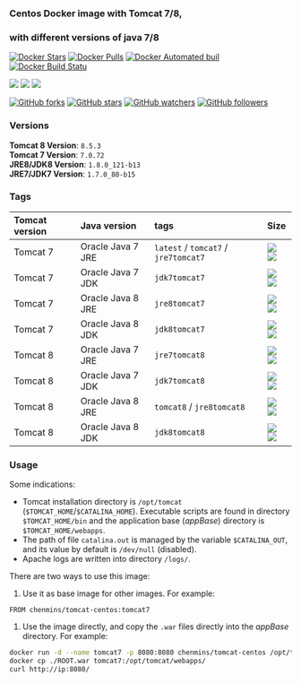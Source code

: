 ### Centos Docker image with Tomcat 7/8, 
### with different versions of java 7/8

[![Docker Stars](https://img.shields.io/docker/stars/chenmins/tomcat-centos.svg)]() [![Docker Pulls](https://img.shields.io/docker/pulls/chenmins/tomcat-centos.svg)]() [![Docker Automated buil](https://img.shields.io/docker/automated/chenmins/tomcat-centos.svg)]() [![Docker Build Statu](https://img.shields.io/docker/build/chenmins/tomcat-centos.svg)]()

[![](https://images.microbadger.com/badges/image/chenmins/tomcat-centos.svg)](https://microbadger.com/images/chenmins/tomcat-centos "Get your own image badge on microbadger.com") [![](https://images.microbadger.com/badges/version/chenmins/tomcat-centos.svg)](https://microbadger.com/images/chenmins/tomcat-centos "Get your own version badge on microbadger.com") [![](https://images.microbadger.com/badges/license/chenmins/tomcat-centos.svg)](https://microbadger.com/images/chenmins/tomcat-centos "Get your own license badge on microbadger.com")

[![GitHub forks](https://img.shields.io/github/forks/chenmins/tomcat-centos.svg?style=social&label=Fork)]() [![GitHub stars](https://img.shields.io/github/stars/chenmins/tomcat-centos.svg?style=social&label=Star)]() [![GitHub watchers](https://img.shields.io/github/watchers/chenmins/tomcat-centos.svg?style=social&label=Watch)]() [![GitHub followers](https://img.shields.io/github/followers/chenmins.svg?style=social&label=Follow)]()


### Versions

**Tomcat 8 Version**: `8.5.3`  
**Tomcat 7 Version**: `7.0.72`  
**JRE8/JDK8 Version**: `1.8.0_121-b13`  
**JRE7/JDK7 Version**: `1.7.0_80-b15`

### Tags

| Tomcat version | Java version      | tags                                 | Size                                                                                                                                              |
|:---------------|:------------------|:-------------------------------------|:--------------------------------------------------------------------------------------------------------------------------------------------------|
| Tomcat 7       | Oracle Java 7 JRE | `latest` / `tomcat7` / `jre7tomcat7` | [![](https://images.microbadger.com/badges/image/chenmins/tomcat-centos.svg)](https://microbadger.com/images/chenmins/tomcat-centos "Get your own image badge on microbadger.com") [![](https://images.microbadger.com/badges/version/chenmins/tomcat-centos.svg)](https://microbadger.com/images/chenmins/tomcat-centos "Get your own version badge on microbadger.com") |
| Tomcat 7       | Oracle Java 7 JDK | `jdk7tomcat7` | [![](https://images.microbadger.com/badges/image/chenmins/tomcat-centos:jdk7tomcat7.svg)](https://microbadger.com/images/chenmins/tomcat-centos:jdk7tomcat7 "Get your own image badge on microbadger.com") [![](https://images.microbadger.com/badges/version/chenmins/tomcat-centos:jdk7tomcat7.svg)](https://microbadger.com/images/chenmins/tomcat-centos:jdk7tomcat7 "Get your own version badge on microbadger.com") |
| Tomcat 7       | Oracle Java 8 JRE | `jre8tomcat7` | [![](https://images.microbadger.com/badges/image/chenmins/tomcat-centos:jre8tomcat7.svg)](https://microbadger.com/images/chenmins/tomcat-centos:jre8tomcat7 "Get your own image badge on microbadger.com") [![](https://images.microbadger.com/badges/version/chenmins/tomcat-centos:jre8tomcat7.svg)](https://microbadger.com/images/chenmins/tomcat-centos:jre8tomcat7 "Get your own version badge on microbadger.com") |
| Tomcat 7       | Oracle Java 8 JDK | `jdk8tomcat7` | [![](https://images.microbadger.com/badges/image/chenmins/tomcat-centos:jdk8tomcat7.svg)](https://microbadger.com/images/chenmins/tomcat-centos:jdk8tomcat7 "Get your own image badge on microbadger.com") [![](https://images.microbadger.com/badges/version/chenmins/tomcat-centos:jdk8tomcat7.svg)](https://microbadger.com/images/chenmins/tomcat-centos:jdk8tomcat7 "Get your own version badge on microbadger.com") |
| Tomcat 8       | Oracle Java 7 JRE |  `jre7tomcat8` | [![](https://images.microbadger.com/badges/image/chenmins/tomcat-centos:jre7tomcat8.svg)](https://microbadger.com/images/chenmins/tomcat-centos:jre7tomcat8 "Get your own image badge on microbadger.com") [![](https://images.microbadger.com/badges/version/chenmins/tomcat-centos:jre7tomcat8.svg)](https://microbadger.com/images/chenmins/tomcat-centos:jre7tomcat8 "Get your own version badge on microbadger.com") |
| Tomcat 8       | Oracle Java 7 JDK | `jdk7tomcat8` | [![](https://images.microbadger.com/badges/image/chenmins/tomcat-centos:jdk7tomcat8.svg)](https://microbadger.com/images/chenmins/tomcat-centos:jdk7tomcat8 "Get your own image badge on microbadger.com") [![](https://images.microbadger.com/badges/version/chenmins/tomcat-centos:jdk7tomcat8.svg)](https://microbadger.com/images/chenmins/tomcat-centos:jdk7tomcat8 "Get your own version badge on microbadger.com") |
| Tomcat 8       | Oracle Java 8 JRE | `tomcat8` / `jre8tomcat8` | [![](https://images.microbadger.com/badges/image/chenmins/tomcat-centos:jre8tomcat8.svg)](https://microbadger.com/images/chenmins/tomcat-centos:jre8tomcat8 "Get your own image badge on microbadger.com") [![](https://images.microbadger.com/badges/version/chenmins/tomcat-centos:jre8tomcat8.svg)](https://microbadger.com/images/chenmins/tomcat-centos:jre8tomcat8 "Get your own version badge on microbadger.com") |
| Tomcat 8       | Oracle Java 8 JDK | `jdk8tomcat8` | [![](https://images.microbadger.com/badges/image/chenmins/tomcat-centos:jdk8tomcat8.svg)](https://microbadger.com/images/chenmins/tomcat-centos:jdk8tomcat8 "Get your own image badge on microbadger.com") [![](https://images.microbadger.com/badges/version/chenmins/tomcat-centos:jdk8tomcat8.svg)](https://microbadger.com/images/chenmins/tomcat-centos:jdk8tomcat8 "Get your own version badge on microbadger.com") |



### Usage

Some indications:

* Tomcat installation directory is `/opt/tomcat` (`$TOMCAT_HOME`/`$CATALINA_HOME`). Executable scripts are found in directory `$TOMCAT_HOME/bin` and the application base (*appBase*) directory is `$TOMCAT_HOME/webapps`.
* The path of file `catalina.out` is managed by the variable `$CATALINA_OUT`, and its value by default is `/dev/null` (disabled).
* Apache logs are written into directory `/logs/`.

There are two ways to use this image:

1. Use it as base image for other images. For example:

  ```
  FROM chenmins/tomcat-centos:tomcat7
  ```

1. Use the image directly, and copy the `.war` files directly into the *appBase* directory. For example:

  ```bash
  docker run -d --name tomcat7 -p 8080:8080 chenmins/tomcat-centos /opt/tomcat/bin/catalina.sh run
  docker cp ./ROOT.war tomcat7:/opt/tomcat/webapps/
  curl http://ip:8080/
  ```
